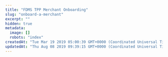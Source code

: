 ```yaml
---
title: "FDMS TPP Merchant Onboarding"
slug: "onboard-a-merchant"
excerpt: ""
hidden: true
metadata: 
  image: []
  robots: "index"
createdAt: "Tue Mar 19 2019 05:00:39 GMT+0000 (Coordinated Universal Time)"
updatedAt: "Thu Aug 08 2019 09:39:15 GMT+0000 (Coordinated Universal Time)"
---
```

